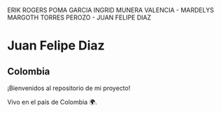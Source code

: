 ERIK ROGERS POMA GARCIA
INGRID MUNERA VALENCIA -
MARDELYS MARGOTH TORRES PEROZO -
JUAN FELIPE DIAZ 



# Juan Felipe Diaz

## Colombia

¡Bienvenidos al repositorio de mi proyecto!

Vivo en el país de Colombia 🌍.

